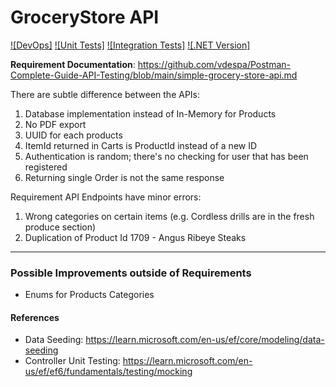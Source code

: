 # GroceryStore API

[![DevOps]](https://github.com/Antonio-Kim/GroceryStoreApi/actions/workflows/dotnet.yml/badge.svg?branch=DevOps)
[![Unit  Tests]](https://github.com/Antonio-Kim/GroceryStoreApi/actions/workflows/dotnet.yml/badge.svg?branch=DevOps&event=push&job=unit-tests)
[![Integration  Tests]](https://github.com/Antonio-Kim/GroceryStoreApi/actions/workflows/dotnet.yml/badge.svg?branch=DevOps&event=push&job=integration-tests)
[![.NET Version]](https://img.shields.io/badge/.NET-8.0.x-blue)

**Requirement Documentation**: https://github.com/vdespa/Postman-Complete-Guide-API-Testing/blob/main/simple-grocery-store-api.md

There are subtle difference between the APIs:

1. Database implementation instead of In-Memory for Products
2. No PDF export
3. UUID for each products
4. ItemId returned in Carts is ProductId instead of a new ID
5. Authentication is random; there's no checking for user that has been registered
6. Returning single Order is not the same response

Requirement API Endpoints have minor errors:

1. Wrong categories on certain items (e.g. Cordless drills are in the fresh produce section)
2. Duplication of Product Id 1709 - Angus Ribeye Steaks

---

### Possible Improvements outside of Requirements

- Enums for Products Categories

#### References

- Data Seeding: https://learn.microsoft.com/en-us/ef/core/modeling/data-seeding
- Controller Unit Testing: https://learn.microsoft.com/en-us/ef/ef6/fundamentals/testing/mocking
